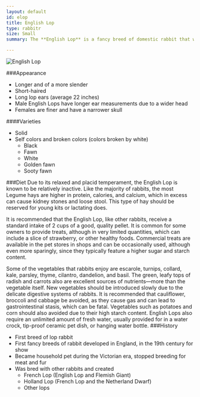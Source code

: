```yaml
---
layout: default
id: elop
title: English Lop
type: rabbitr
size: Small
summary: The **English Lop** is a fancy breed of domestic rabbit that was developed in England, in the 19th century through selective breeding, and is believed to be the first breed of lop rabbit developed by humans, and possibly one of the oldest breeds of domestic rabbit. Averaging 11 pounds (5.5 kg), the English Lop is characterized by its distinctively long lop ears, bold head and large body size, and can live up to five years or more.

---
```


<img src="http://upload.wikimedia.org/wikipedia/commons/e/ed/English_Lop_Rabbit.jpg" alt="English Lop">

###Appearance
- Longer and of a more slender
- Short-haired
- Long lop ears (average 22 inches)
- Male English Lops have longer ear measurements due to a wider head
- Females are finer and have a narrower skull 

####Varieties
- Solid
- Self colors and broken colors (colors broken by white)
	- Black
	- Fawn
	- White
	- Golden fawn
	- Sooty fawn

###Diet
Due to its relaxed and placid temperament, the English Lop is known to be relatively inactive. Like the majority of rabbits, the most Legume hays are higher in protein, calories, and calcium, which in excess can cause kidney stones and loose stool. This type of hay should be reserved for young kits or lactating does.

It is recommended that the English Lop, like other rabbits, receive a standard intake of 2 cups of a good, quality pellet. It is common for some owners to provide treats, although in very limited quantities, which can include a slice of strawberry, or other healthy foods. Commercial treats are available in the pet stores in shops and can be occasionally used, although even more sparingly, since they typically feature a higher sugar and starch content.

Some of the vegetables that rabbits enjoy are escarole, turnips, collard, kale, parsley, thyme, cilantro, dandelion, and basil. The green, leafy tops of radish and carrots also are excellent sources of nutrients—more than the vegetable itself. New vegetables should be introduced slowly due to the delicate digestive systems of rabbits. It is recommended that cauliflower, broccoli and cabbage be avoided, as they cause gas and can lead to gastrointestinal stasis, which can be fatal. Vegetables such as potatoes and corn should also avoided due to their high starch content. English Lops also require an unlimited amount of fresh water, usually provided for in a water crock, tip-proof ceramic pet dish, or hanging water bottle.
###History
- First breed of lop rabbit
- First fancy breeds of rabbit developed in England, in the 19th century for show
-  Became household pet during the Victorian era, stopped breeding for meat and fur
-  Was bred with other rabbits and created
	-  French Lop (English Lop and Flemish Giant)
	-  Holland Lop (French Lop and the Netherland Dwarf)
	- Other lops